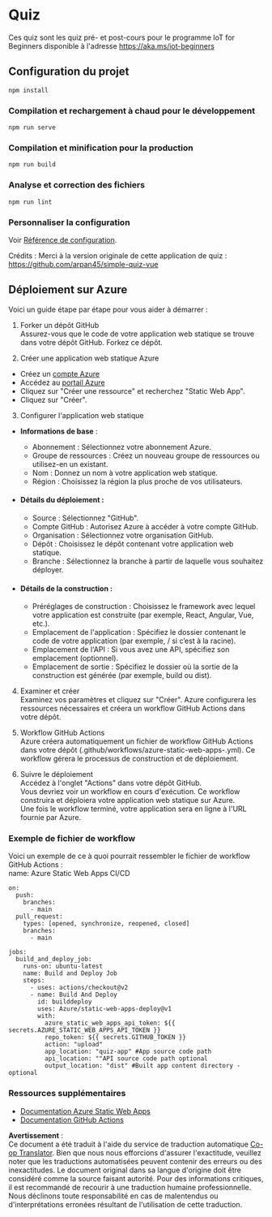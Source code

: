 <!--
CO_OP_TRANSLATOR_METADATA:
{
  "original_hash": "2a459ea9177fb0508ca96068ae1009d2",
  "translation_date": "2025-08-25T01:09:19+00:00",
  "source_file": "quiz-app/README.md",
  "language_code": "fr"
}
-->
# Quiz

Ces quiz sont les quiz pré- et post-cours pour le programme IoT for Beginners disponible à l'adresse https://aka.ms/iot-beginners

## Configuration du projet

```
npm install
```

### Compilation et rechargement à chaud pour le développement

```
npm run serve
```

### Compilation et minification pour la production

```
npm run build
```

### Analyse et correction des fichiers

```
npm run lint
```

### Personnaliser la configuration

Voir [Référence de configuration](https://cli.vuejs.org/config/).

Crédits : Merci à la version originale de cette application de quiz : https://github.com/arpan45/simple-quiz-vue

## Déploiement sur Azure

Voici un guide étape par étape pour vous aider à démarrer :

1. Forker un dépôt GitHub  
Assurez-vous que le code de votre application web statique se trouve dans votre dépôt GitHub. Forkez ce dépôt.

2. Créer une application web statique Azure  
- Créez un [compte Azure](http://azure.microsoft.com)  
- Accédez au [portail Azure](https://portal.azure.com)  
- Cliquez sur "Créer une ressource" et recherchez "Static Web App".  
- Cliquez sur "Créer".  

3. Configurer l'application web statique  
- **Informations de base** :  
  - Abonnement : Sélectionnez votre abonnement Azure.  
  - Groupe de ressources : Créez un nouveau groupe de ressources ou utilisez-en un existant.  
  - Nom : Donnez un nom à votre application web statique.  
  - Région : Choisissez la région la plus proche de vos utilisateurs.  

- #### Détails du déploiement :  
  - Source : Sélectionnez "GitHub".  
  - Compte GitHub : Autorisez Azure à accéder à votre compte GitHub.  
  - Organisation : Sélectionnez votre organisation GitHub.  
  - Dépôt : Choisissez le dépôt contenant votre application web statique.  
  - Branche : Sélectionnez la branche à partir de laquelle vous souhaitez déployer.  

- #### Détails de la construction :  
  - Préréglages de construction : Choisissez le framework avec lequel votre application est construite (par exemple, React, Angular, Vue, etc.).  
  - Emplacement de l'application : Spécifiez le dossier contenant le code de votre application (par exemple, / si c’est à la racine).  
  - Emplacement de l'API : Si vous avez une API, spécifiez son emplacement (optionnel).  
  - Emplacement de sortie : Spécifiez le dossier où la sortie de la construction est générée (par exemple, build ou dist).  

4. Examiner et créer  
Examinez vos paramètres et cliquez sur "Créer". Azure configurera les ressources nécessaires et créera un workflow GitHub Actions dans votre dépôt.

5. Workflow GitHub Actions  
Azure créera automatiquement un fichier de workflow GitHub Actions dans votre dépôt (.github/workflows/azure-static-web-apps-<nom>.yml). Ce workflow gérera le processus de construction et de déploiement.

6. Suivre le déploiement  
Accédez à l'onglet "Actions" dans votre dépôt GitHub.  
Vous devriez voir un workflow en cours d'exécution. Ce workflow construira et déploiera votre application web statique sur Azure.  
Une fois le workflow terminé, votre application sera en ligne à l'URL fournie par Azure.

### Exemple de fichier de workflow

Voici un exemple de ce à quoi pourrait ressembler le fichier de workflow GitHub Actions :  
name: Azure Static Web Apps CI/CD  
```
on:
  push:
    branches:
      - main
  pull_request:
    types: [opened, synchronize, reopened, closed]
    branches:
      - main

jobs:
  build_and_deploy_job:
    runs-on: ubuntu-latest
    name: Build and Deploy Job
    steps:
      - uses: actions/checkout@v2
      - name: Build And Deploy
        id: builddeploy
        uses: Azure/static-web-apps-deploy@v1
        with:
          azure_static_web_apps_api_token: ${{ secrets.AZURE_STATIC_WEB_APPS_API_TOKEN }}
          repo_token: ${{ secrets.GITHUB_TOKEN }}
          action: "upload"
          app_location: "quiz-app" #App source code path
          api_location: ""API source code path optional
          output_location: "dist" #Built app content directory - optional
```

### Ressources supplémentaires  
- [Documentation Azure Static Web Apps](https://learn.microsoft.com/azure/static-web-apps/getting-started)  
- [Documentation GitHub Actions](https://docs.github.com/actions/use-cases-and-examples/deploying/deploying-to-azure-static-web-app)  

**Avertissement** :  
Ce document a été traduit à l'aide du service de traduction automatique [Co-op Translator](https://github.com/Azure/co-op-translator). Bien que nous nous efforcions d'assurer l'exactitude, veuillez noter que les traductions automatisées peuvent contenir des erreurs ou des inexactitudes. Le document original dans sa langue d'origine doit être considéré comme la source faisant autorité. Pour des informations critiques, il est recommandé de recourir à une traduction humaine professionnelle. Nous déclinons toute responsabilité en cas de malentendus ou d'interprétations erronées résultant de l'utilisation de cette traduction.